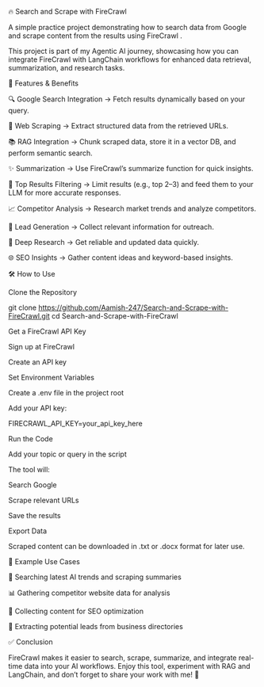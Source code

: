 🔥 Search and Scrape with FireCrawl

A simple practice project demonstrating how to search data from Google and scrape content from the results using FireCrawl
.

This project is part of my Agentic AI journey, showcasing how you can integrate FireCrawl with LangChain workflows for enhanced data retrieval, summarization, and research tasks.

🚀 Features & Benefits

🔍 Google Search Integration → Fetch results dynamically based on your query.

📑 Web Scraping → Extract structured data from the retrieved URLs.

📚 RAG Integration → Chunk scraped data, store it in a vector DB, and perform semantic search.

✨ Summarization → Use FireCrawl’s summarize function for quick insights.

🎯 Top Results Filtering → Limit results (e.g., top 2–3) and feed them to your LLM for more accurate responses.

📈 Competitor Analysis → Research market trends and analyze competitors.

🧲 Lead Generation → Collect relevant information for outreach.

🔬 Deep Research → Get reliable and updated data quickly.

🌐 SEO Insights → Gather content ideas and keyword-based insights.

🛠️ How to Use

Clone the Repository

git clone https://github.com/Aamish-247/Search-and-Scrape-with-FireCrawl.git
cd Search-and-Scrape-with-FireCrawl


Get a FireCrawl API Key

Sign up at FireCrawl

Create an API key

Set Environment Variables

Create a .env file in the project root

Add your API key:

FIRECRAWL_API_KEY=your_api_key_here


Run the Code

Add your topic or query in the script

The tool will:

Search Google

Scrape relevant URLs

Save the results

Export Data

Scraped content can be downloaded in .txt or .docx format for later use.

📂 Example Use Cases

🔎 Searching latest AI trends and scraping summaries

📊 Gathering competitor website data for analysis

📝 Collecting content for SEO optimization

🤝 Extracting potential leads from business directories

✅ Conclusion

FireCrawl makes it easier to search, scrape, summarize, and integrate real-time data into your AI workflows.
Enjoy this tool, experiment with RAG and LangChain, and don’t forget to share your work with me! 🚀
